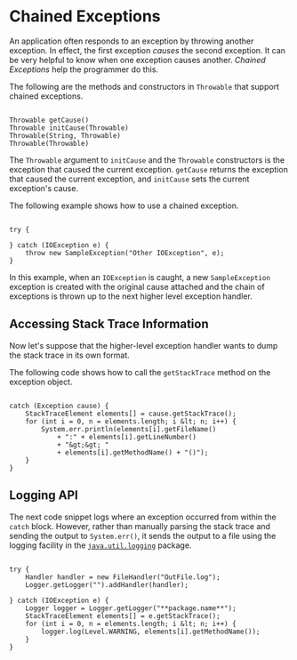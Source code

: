 
# Chained Exceptions

An application often responds to an exception by throwing another exception. In effect, the first exception *causes* the second exception. It can be very helpful to know when one exception causes another. *Chained Exceptions* help the programmer do this.

The following are the methods and constructors in `Throwable` that support chained exceptions.

```

Throwable getCause()
Throwable initCause(Throwable)
Throwable(String, Throwable)
Throwable(Throwable)

```

The `Throwable` argument to `initCause` and the `Throwable` constructors is the exception that caused the current exception. `getCause` returns the exception that caused the current exception, and `initCause` sets the current exception's cause.

The following example shows how to use a chained exception.

```

try {

} catch (IOException e) {
    throw new SampleException("Other IOException", e);
}

```

In this example, when an `IOException` is caught, a new `SampleException` exception is created with the original cause attached and the chain of exceptions is thrown up to the next higher level exception handler. <a name="stack" id="stack"></a>

## Accessing Stack Trace Information

Now let's suppose that the higher-level exception handler wants to dump the stack trace in its own format.

The following code shows how to call the `getStackTrace` method on the exception object.

```

catch (Exception cause) {
    StackTraceElement elements[] = cause.getStackTrace();
    for (int i = 0, n = elements.length; i &lt; n; i++) {       
        System.err.println(elements[i].getFileName()
            + ":" + elements[i].getLineNumber() 
            + "&gt;&gt; "
            + elements[i].getMethodName() + "()");
    }
}

```

<a name="log" id="log"></a>

## Logging API

The next code snippet logs where an exception occurred from within the `catch` block. However, rather than manually parsing the stack trace and sending the output to `System.err()`, it sends the output to a file using the logging facility in the 
[`java.util.logging`](https://docs.oracle.com/javase/8/docs/api/java/util/logging/package-summary.html) package.

```

try {
    Handler handler = new FileHandler("OutFile.log");
    Logger.getLogger("").addHandler(handler);
    
} catch (IOException e) {
    Logger logger = Logger.getLogger("**package.name**"); 
    StackTraceElement elements[] = e.getStackTrace();
    for (int i = 0, n = elements.length; i &lt; n; i++) {
        logger.log(Level.WARNING, elements[i].getMethodName());
    }
}

```
